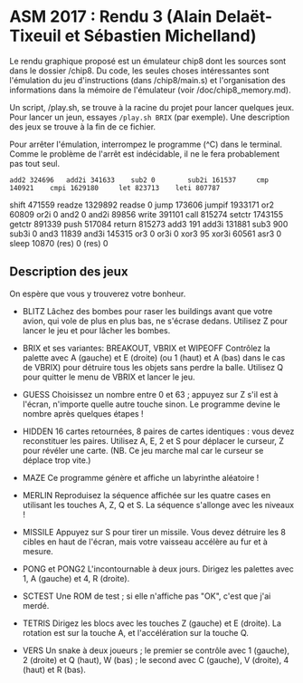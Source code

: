 # ASM 2017 : Rendu 3 (Alain Delaët-Tixeuil et Sébastien Michelland)

Le rendu graphique proposé est un émulateur chip8 dont les sources sont dans
le dossier /chip8. Du code, les seules choses intéressantes sont l'émulation du
jeu d'instructions (dans /chip8/main.s) et l'organisation des informations dans
la mémoire de l'émulateur (voir /doc/chip8_memory.md).

Un script, /play.sh, se trouve à la racine du projet pour lancer quelques jeux.
Pour lancer un jeun, essayes `/play.sh BRIX` (par exemple). Une description des
jeux se trouve à la fin de ce fichier.

Pour arrêter l'émulation, interrompez le programme (^C) dans le terminal. Comme
le problème de l'arrêt est indécidable, il ne le fera probablement pas tout
seul.

    add2 324696   add2i 341633    sub2 0        sub2i 161537     cmp 140921    cmpi 1629180     let 823713    leti 807787
   shift 471559  readze 1329892  readse 0         jump 173606  jumpif 1933171     or2 60809     or2i 0         and2 0
   and2i 89856    write 391101    call 815274  setctr 1743155  getctr 891339    push 517084  return 815273    add3 191
   add3i 131881    sub3 900      sub3i 0         and3 11839    and3i 145315     or3 0         or3i 0         xor3 95
   xor3i 60561     asr3 0        sleep 10870    (res) 0        (res) 0

## Description des jeux

On espère que vous y trouverez votre bonheur.

- BLITZ
  Lâchez des bombes pour raser les buildings avant que votre avion, qui vole de
  plus en plus bas, ne s'écrase dedans. Utilisez Z pour lancer le jeu et pour
  lâcher les bombes.

- BRIX et ses variantes: BREAKOUT, VBRIX et WIPEOFF
  Contrôlez la palette avec A (gauche) et E (droite) (ou 1 (haut) et A (bas)
  dans le cas de VBRIX) pour détruire tous les objets sans perdre la balle.
  Utilisez Q pour quitter le menu de VBRIX et lancer le jeu.

- GUESS
  Choisissez un nombre entre 0 et 63 ; appuyez sur Z s'il est à l'écran,
  n'importe quelle autre touche sinon. Le programme devine le nombre après
  quelques étapes !

- HIDDEN
  16 cartes retournées, 8 paires de cartes identiques : vous devez reconstituer
  les paires. Utilisez A, E, 2 et S pour déplacer le curseur, Z pour révéler
  une carte.
  (NB. Ce jeu marche mal car le curseur se déplace trop vite.)

- MAZE
  Ce programme génère et affiche un labyrinthe aléatoire !

- MERLIN
  Reproduisez la séquence affichée sur les quatre cases en utilisant les
  touches A, Z, Q et S. La séquence s'allonge avec les niveaux !

- MISSILE
  Appuyez sur S pour tirer un missile. Vous devez détruire les 8 cibles en haut
  de l'écran, mais votre vaisseau accélère au fur et à mesure.

- PONG et PONG2
  L'incontournable à deux jours. Dirigez les palettes avec 1, A (gauche) et 4,
  R (droite).

- SCTEST
  Une ROM de test ; si elle n'affiche pas "OK", c'est que j'ai merdé.

- TETRIS
  Dirigez les blocs avec les touches Z (gauche) et E (droite). La rotation est
  sur la touche A, et l'accélération sur la touche Q.

- VERS
  Un snake à deux joueurs ; le premier se contrôle avec 1 (gauche), 2 (droite)
  et Q (haut), W (bas) ; le second avec C (gauche), V (droite), 4 (haut) et R
  (bas).
